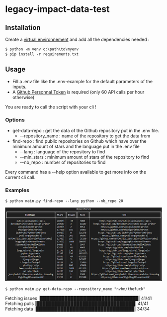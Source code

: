 # legacy-impact-data-test

## Installation

Create a [virtual environnement](https://docs.python.org/3/library/venv.html) and add all the dependencies needed :
```
$ python -m venv c:\path\to\myenv
$ pip install -r requirements.txt
```

## Usage

- Fill a .env file like the .env-example for the default parameters of the inputs.
- A [Github Personnal Token](https://github.com/settings/tokens) is required (only 60 API calls per hour otherwise)

You are ready to call the script with your cli !

### Options

- get-data-repo : get the data of the Github repository put in the .env file.
    - --repository_name : name of the repository to get the data from
- find-repo : find public repositories on Github which have over the minimum amount of stars and the language put in the .env file
    - --lang : language of the repository to find
    - --min_stars : minimum amount of stars of the repository to find
    - --nb_repo : number of repositories to find

Every command has a --help option available to get more info on the current cli call.

### Examples

```
$ python main.py find-repo --lang python --nb_repo 20
```
![Result](/assets/Example_find-repo.png)

```
$ python main.py get-data-repo --repository_name "nvbn/thefuck"
```
Fetching issues |████████████████████████████████| 41/41\
Fetching pulls |████████████████████████████████| 41/41\
Fetching data |████████████████████████████████| 34/34